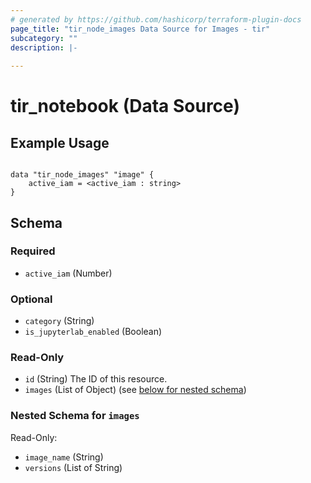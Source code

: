```yaml
---
# generated by https://github.com/hashicorp/terraform-plugin-docs
page_title: "tir_node_images Data Source for Images - tir"
subcategory: ""
description: |-
  
---
```


# tir_notebook (Data Source)


## Example Usage 
``` hcl

data "tir_node_images" "image" {
    active_iam = <active_iam : string>
}

```



<!-- schema generated by tfplugindocs -->
## Schema

### Required

- `active_iam` (Number)

### Optional

- `category` (String)
- `is_jupyterlab_enabled` (Boolean)

### Read-Only

- `id` (String) The ID of this resource.
- `images` (List of Object) (see [below for nested schema](#nestedatt--images))

<a id="nestedatt--images"></a>
### Nested Schema for `images`

Read-Only:

- `image_name` (String)
- `versions` (List of String)
